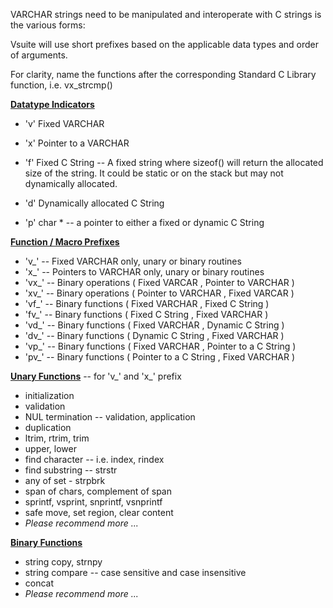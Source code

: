 VARCHAR strings need to be manipulated and interoperate with C strings is the various forms:

Vsuite will use short prefixes based on the applicable data types and order of arguments.

For clarity, name the functions after the corresponding Standard C Library function, i.e. vx_strcmp()

<u>**Datatype Indicators**</u>

- 'v' Fixed VARCHAR

- 'x' Pointer to a VARCHAR  
- 'f'  Fixed C String -- A fixed string where sizeof() will return the allocated size of the string.  It could be static or on the stack but may not dynamically allocated.

- 'd' Dynamically allocated C String

- 'p' char * -- a pointer to either a fixed or dynamic C String

<u>**Function / Macro Prefixes**</u>

- 'v_' -- Fixed VARCHAR only, unary or binary routines
- 'x_' -- Pointers to VARCHAR only, unary or binary routines
- 'vx_' -- Binary operations ( Fixed VARCAR , Pointer to VARCHAR )
- 'xv_' -- Binary operations ( Pointer to VARCHAR , Fixed VARCAR )
- 'vf_' -- Binary functions ( Fixed VARCHAR , Fixed C String )
- 'fv_' -- Binary functions ( Fixed C String , Fixed VARCHAR )
- 'vd_' -- Binary functions ( Fixed VARCHAR , Dynamic C String )
- 'dv_' -- Binary functions ( Dynamic C String , Fixed VARCHAR )
- 'vp_' -- Binary functions ( Fixed VARCHAR , Pointer to a C String )
- 'pv_' -- Binary functions ( Pointer to a C String , Fixed VARCHAR )

**<u>Unary Functions</u>** -- for 'v_' and 'x_' prefix

- initialization
- validation
- NUL termination -- validation, application
- duplication
- ltrim, rtrim, trim
- upper, lower
- find character -- i.e. index, rindex
- find substring -- strstr
- any of set - strpbrk
- span of chars, complement of span
- sprintf, vsprint, snprintf, vsnprintf
- safe move, set region, clear content
- *Please recommend more ...*

<u>**Binary Functions**</u>

- string copy, strnpy
- string compare -- case sensitive and case insensitive
- concat
- *Please recommend more ...*